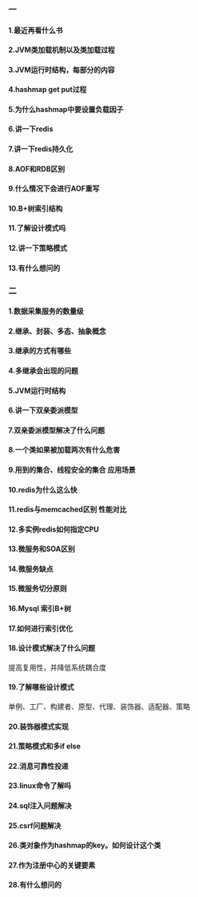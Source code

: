 ### 一
#### 1.最近再看什么书
#### 2.JVM类加载机制以及类加载过程
#### 3.JVM运行时结构，每部分的内容
#### 4.hashmap get put过程
#### 5.为什么hashmap中要设置负载因子
#### 6.讲一下redis
#### 7.讲一下redis持久化
#### 8.AOF和RDB区别
#### 9.什么情况下会进行AOF重写
#### 10.B+树索引结构
#### 11.了解设计模式吗
#### 12.讲一下策略模式
#### 13.有什么想问的

### 二
#### 1.数据采集服务的数量级
#### 2.继承、封装、多态、抽象概念
#### 3.继承的方式有哪些
#### 4.多继承会出现的问题
#### 5.JVM运行时结构
#### 6.讲一下双亲委派模型
#### 7.双亲委派模型解决了什么问题
#### 8.一个类如果被加载两次有什么危害
#### 9.用到的集合、线程安全的集合 应用场景
#### 10.redis为什么这么快
#### 11.redis与memcached区别  性能对比
#### 12.多实例redis如何指定CPU
#### 13.微服务和SOA区别
#### 14.微服务缺点
#### 15.微服务切分原则
#### 16.Mysql 索引B+树 
#### 17.如何进行索引优化
#### 18.设计模式解决了什么问题
提高复用性，并降低系统耦合度
#### 19.了解哪些设计模式
单例、工厂、构建者、原型、代理、装饰器、适配器、策略
#### 20.装饰器模式实现
#### 21.策略模式和多if else
#### 22.消息可靠性投递
#### 23.linux命令了解吗
#### 24.sql注入问题解决
#### 25.csrf问题解决
#### 26.类对象作为hashmap的key。如何设计这个类
#### 27.作为注册中心的关键要素
#### 28.有什么想问的
